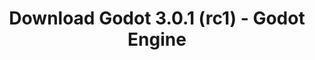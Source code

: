 ---
# Generated by /tools/generators/src/download_archive_generator !!! do not edit by hand !!!
title: 'Download Godot 3.0.1 (rc1) - Godot Engine'
type: 'download/archive'
name: '3.0.1'
flavor: 'rc1'
release_date: '2018-02-23T03:00:00-00:00'
release_notes: 'article/dev-snapshot-godot-3-0-1-rc1/'
primaryPlatforms:
  - 'android.apk'
  - 'macos.universal'
  - 'windows.64'
  - 'linux_server.headless.64'
  - 'web'
  - 'templates'
links:
  android.apk:
    name: 'android.apk'
    title: 'Android'
    caption: 'Universal APK (ARM64 + ARMv7 + x86_64 + x86)'
    tags:
      - 'APK download'
      - 'ARM64/v7'
      - 'x86 (64 & 32 bit)'
    hosts:
      github_builds:
        regular: 'https://github.com/godotengine/godot-builds/releases/download/3.0.1-rc1/Godot_v3.0.1-rc1_android_editor.apk'
        mono: '#'
      github:
        regular: 'https://github.com/godotengine/godot/releases/download/3.0.1-rc1/Godot_v3.0.1-rc1_android_editor.apk'
        mono: '#'
  macos.universal:
    name: 'macos.universal'
    title: 'macOS'
    caption: 'Universal (x86_64 + Apple Silicon)'
    tags:
      - 'Intel/Apple Silicon'
      - '64 bit'
    hosts:
      github_builds:
        regular: 'https://github.com/godotengine/godot-builds/releases/download/3.0.1-rc1/Godot_v3.0.1-rc1_osx.universal.zip'
        mono: 'https://github.com/godotengine/godot-builds/releases/download/3.0.1-rc1/Godot_v3.0.1-rc1_mono_osx.universal.zip'
      github:
        regular: 'https://github.com/godotengine/godot/releases/download/3.0.1-rc1/Godot_v3.0.1-rc1_osx.universal.zip'
        mono: 'https://github.com/godotengine/godot/releases/download/3.0.1-rc1/Godot_v3.0.1-rc1_mono_osx.universal.zip'
  windows.64:
    name: 'windows.64'
    title: 'Windows'
    caption: 'Standard (x86_64)'
    tags:
      - '64 bit'
    hosts:
      github_builds:
        regular: 'https://github.com/godotengine/godot-builds/releases/download/3.0.1-rc1/Godot_v3.0.1-rc1_win64.exe.zip'
        mono: 'https://github.com/godotengine/godot-builds/releases/download/3.0.1-rc1/Godot_v3.0.1-rc1_mono_win64.zip'
      github:
        regular: 'https://github.com/godotengine/godot/releases/download/3.0.1-rc1/Godot_v3.0.1-rc1_win64.exe.zip'
        mono: 'https://github.com/godotengine/godot/releases/download/3.0.1-rc1/Godot_v3.0.1-rc1_mono_win64.zip'
  linux_server.headless.64:
    name: 'linux_server.headless.64'
    title: 'Linux Server'
    caption: 'Headless (x86_64)'
    tags:
      - '64 bit'
      - 'Headless'
    hosts:
      github_builds:
        regular: 'https://github.com/godotengine/godot-builds/releases/download/3.0.1-rc1/Godot_v3.0.1-rc1_linux_headless.64.zip'
        mono: 'https://github.com/godotengine/godot-builds/releases/download/3.0.1-rc1/Godot_v3.0.1-rc1_mono_linux_headless_64.zip'
      github:
        regular: 'https://github.com/godotengine/godot/releases/download/3.0.1-rc1/Godot_v3.0.1-rc1_linux_headless.64.zip'
        mono: 'https://github.com/godotengine/godot/releases/download/3.0.1-rc1/Godot_v3.0.1-rc1_mono_linux_headless_64.zip'
  web:
    name: 'web'
    title: 'Web editor'
    caption: ''
    tags:
      - 'Self-hosted'
      - 'Cross-platform'
    hosts:
      github_builds:
        regular: 'https://github.com/godotengine/godot-builds/releases/download/3.0.1-rc1/Godot_v3.0.1-rc1_web_editor.zip'
        mono: '#'
      github:
        regular: 'https://github.com/godotengine/godot/releases/download/3.0.1-rc1/Godot_v3.0.1-rc1_web_editor.zip'
        mono: '#'
  linux.64:
    name: 'linux.64'
    title: 'Linux'
    caption: 'Standard (x86_64)'
    tags:
      - '64 bit'
    hosts:
      github_builds:
        regular: 'https://github.com/godotengine/godot-builds/releases/download/3.0.1-rc1/Godot_v3.0.1-rc1_x11.64.zip'
        mono: 'https://github.com/godotengine/godot-builds/releases/download/3.0.1-rc1/Godot_v3.0.1-rc1_mono_x11_64.zip'
      github:
        regular: 'https://github.com/godotengine/godot/releases/download/3.0.1-rc1/Godot_v3.0.1-rc1_x11.64.zip'
        mono: 'https://github.com/godotengine/godot/releases/download/3.0.1-rc1/Godot_v3.0.1-rc1_mono_x11_64.zip'
  linux.32:
    name: 'linux.32'
    title: 'Linux'
    caption: 'Standard (x86)'
    tags:
      - '32 bit'
    hosts:
      github_builds:
        regular: 'https://github.com/godotengine/godot-builds/releases/download/3.0.1-rc1/Godot_v3.0.1-rc1_x11.32.zip'
        mono: 'https://github.com/godotengine/godot-builds/releases/download/3.0.1-rc1/Godot_v3.0.1-rc1_mono_x11_32.zip'
      github:
        regular: 'https://github.com/godotengine/godot/releases/download/3.0.1-rc1/Godot_v3.0.1-rc1_x11.32.zip'
        mono: 'https://github.com/godotengine/godot/releases/download/3.0.1-rc1/Godot_v3.0.1-rc1_mono_x11_32.zip'
  windows.32:
    name: 'windows.32'
    title: 'Windows'
    caption: 'Standard (x86)'
    tags:
      - '32 bit'
    hosts:
      github_builds:
        regular: 'https://github.com/godotengine/godot-builds/releases/download/3.0.1-rc1/Godot_v3.0.1-rc1_win32.exe.zip'
        mono: 'https://github.com/godotengine/godot-builds/releases/download/3.0.1-rc1/Godot_v3.0.1-rc1_mono_win32.zip'
      github:
        regular: 'https://github.com/godotengine/godot/releases/download/3.0.1-rc1/Godot_v3.0.1-rc1_win32.exe.zip'
        mono: 'https://github.com/godotengine/godot/releases/download/3.0.1-rc1/Godot_v3.0.1-rc1_mono_win32.zip'
  linux_server.64:
    name: 'linux_server.64'
    title: 'Linux Server'
    caption: 'Standard (x86_64)'
    tags:
      - '64 bit'
    hosts:
      github_builds:
        regular: 'https://github.com/godotengine/godot-builds/releases/download/3.0.1-rc1/Godot_v3.0.1-rc1_linux_server.64.zip'
        mono: 'https://github.com/godotengine/godot-builds/releases/download/3.0.1-rc1/Godot_v3.0.1-rc1_mono_linux_server_64.zip'
      github:
        regular: 'https://github.com/godotengine/godot/releases/download/3.0.1-rc1/Godot_v3.0.1-rc1_linux_server.64.zip'
        mono: 'https://github.com/godotengine/godot/releases/download/3.0.1-rc1/Godot_v3.0.1-rc1_mono_linux_server_64.zip'
  aar_library:
    name: 'aar_library'
    title: 'AAR library'
    caption: ''
    tags:
      - 'Android plugins'
      - 'Java'
      - 'Kotlin'
    hosts:
      github_builds:
        regular: 'https://github.com/godotengine/godot-builds/releases/download/3.0.1-rc1/godot-lib.3.0.1.rc1.release.aar'
        mono: 'https://github.com/godotengine/godot-builds/releases/download/3.0.1-rc1/godot-lib.3.0.1.rc1.mono.release.aar'
      github:
        regular: 'https://github.com/godotengine/godot/releases/download/3.0.1-rc1/godot-lib.3.0.1.rc1.release.aar'
        mono: 'https://github.com/godotengine/godot/releases/download/3.0.1-rc1/godot-lib.3.0.1.rc1.mono.release.aar'
  templates:
    name: 'templates'
    title: 'Export templates'
    caption: ''
    tags:
      - 'Used to export your games to all supported platforms'
    hosts:
      github_builds:
        regular: 'https://github.com/godotengine/godot-builds/releases/download/3.0.1-rc1/Godot_v3.0.1-rc1_export_templates.tpz'
        mono: 'https://github.com/godotengine/godot-builds/releases/download/3.0.1-rc1/Godot_v3.0.1-rc1_mono_export_templates.tpz'
      github:
        regular: 'https://github.com/godotengine/godot/releases/download/3.0.1-rc1/Godot_v3.0.1-rc1_export_templates.tpz'
        mono: 'https://github.com/godotengine/godot/releases/download/3.0.1-rc1/Godot_v3.0.1-rc1_mono_export_templates.tpz'
---